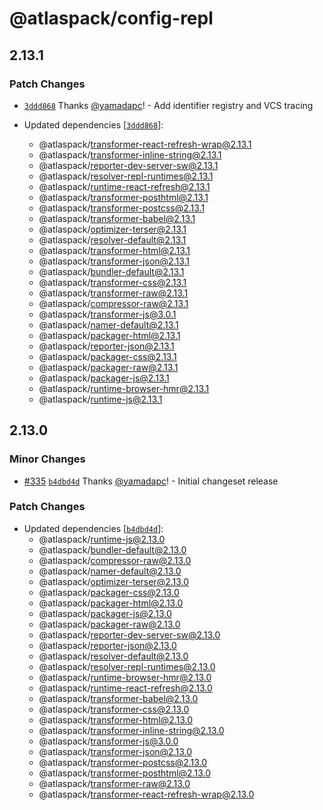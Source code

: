 # @atlaspack/config-repl

## 2.13.1

### Patch Changes

- [`3ddd868`](https://github.com/atlassian-labs/atlaspack/commit/3ddd8682a6edb5c6a35357cfa3ade5741aff5f06) Thanks [@yamadapc](https://github.com/yamadapc)! - Add identifier registry and VCS tracing

- Updated dependencies [[`3ddd868`](https://github.com/atlassian-labs/atlaspack/commit/3ddd8682a6edb5c6a35357cfa3ade5741aff5f06)]:
  - @atlaspack/transformer-react-refresh-wrap@2.13.1
  - @atlaspack/transformer-inline-string@2.13.1
  - @atlaspack/reporter-dev-server-sw@2.13.1
  - @atlaspack/resolver-repl-runtimes@2.13.1
  - @atlaspack/runtime-react-refresh@2.13.1
  - @atlaspack/transformer-posthtml@2.13.1
  - @atlaspack/transformer-postcss@2.13.1
  - @atlaspack/transformer-babel@2.13.1
  - @atlaspack/optimizer-terser@2.13.1
  - @atlaspack/resolver-default@2.13.1
  - @atlaspack/transformer-html@2.13.1
  - @atlaspack/transformer-json@2.13.1
  - @atlaspack/bundler-default@2.13.1
  - @atlaspack/transformer-css@2.13.1
  - @atlaspack/transformer-raw@2.13.1
  - @atlaspack/compressor-raw@2.13.1
  - @atlaspack/transformer-js@3.0.1
  - @atlaspack/namer-default@2.13.1
  - @atlaspack/packager-html@2.13.1
  - @atlaspack/reporter-json@2.13.1
  - @atlaspack/packager-css@2.13.1
  - @atlaspack/packager-raw@2.13.1
  - @atlaspack/packager-js@2.13.1
  - @atlaspack/runtime-browser-hmr@2.13.1
  - @atlaspack/runtime-js@2.13.1

## 2.13.0

### Minor Changes

- [#335](https://github.com/atlassian-labs/atlaspack/pull/335) [`b4dbd4d`](https://github.com/atlassian-labs/atlaspack/commit/b4dbd4d5b23d1b7aa3fcdf59cc7bc8bedd3a59cf) Thanks [@yamadapc](https://github.com/yamadapc)! - Initial changeset release

### Patch Changes

- Updated dependencies [[`b4dbd4d`](https://github.com/atlassian-labs/atlaspack/commit/b4dbd4d5b23d1b7aa3fcdf59cc7bc8bedd3a59cf)]:
  - @atlaspack/runtime-js@2.13.0
  - @atlaspack/bundler-default@2.13.0
  - @atlaspack/compressor-raw@2.13.0
  - @atlaspack/namer-default@2.13.0
  - @atlaspack/optimizer-terser@2.13.0
  - @atlaspack/packager-css@2.13.0
  - @atlaspack/packager-html@2.13.0
  - @atlaspack/packager-js@2.13.0
  - @atlaspack/packager-raw@2.13.0
  - @atlaspack/reporter-dev-server-sw@2.13.0
  - @atlaspack/reporter-json@2.13.0
  - @atlaspack/resolver-default@2.13.0
  - @atlaspack/resolver-repl-runtimes@2.13.0
  - @atlaspack/runtime-browser-hmr@2.13.0
  - @atlaspack/runtime-react-refresh@2.13.0
  - @atlaspack/transformer-babel@2.13.0
  - @atlaspack/transformer-css@2.13.0
  - @atlaspack/transformer-html@2.13.0
  - @atlaspack/transformer-inline-string@2.13.0
  - @atlaspack/transformer-js@3.0.0
  - @atlaspack/transformer-json@2.13.0
  - @atlaspack/transformer-postcss@2.13.0
  - @atlaspack/transformer-posthtml@2.13.0
  - @atlaspack/transformer-raw@2.13.0
  - @atlaspack/transformer-react-refresh-wrap@2.13.0
